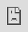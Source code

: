 # Creating a stack

<iframe src="https://player.vimeo.com/video/754434842?h=fbaba4baf5&amp;badge=0&amp;autopause=0&amp;player_id=0&amp;app_id=58479" frameborder="0" allow="autoplay; fullscreen; picture-in-picture" allowfullscreen style="position:absolute;top:0;left:0;width:100%;height:100%;" title="Creating a Stack"></iframe>

Unless you're defining a stack programmatically using our [Terraform provider](../../vendors/terraform/terraform-provider.md), you will be creating one from the root of your Spacelift account:

![](<../../assets/screenshots/Screen Shot 2022-06-29 at 2.49.35 PM.png>)

!!! info
    You need to be an admin to create a stack. By default, GitHub account owners and admins are automatically given Spacelift admin privileges, but this can be customized using [login policies](../policy/login-policy.md) and/or [SSO integration](../../integrations/single-sign-on/README.md).

The stack creation process involves four simple steps:

1. [Creating a link between your new stack and an existing Git repository](#integrate-vcs);
2. [Defining common behavior of the stack](#define-behavior);
3. [Defining backend-specific behavior](creating-a-stack.md#configure-backend) (different for each supported backend, eg. [Terraform](creating-a-stack.md#terraform), Pulumi)
4. [Naming, describing and labeling](creating-a-stack.md#name-your-stack);

Please see below for a step-by-step walkthrough and explanation.

## Integrate VCS

![](<../../assets/screenshots/Screen Shot 2022-06-29 at 2.50.40 PM.png>)

In the first step you will need to tell Spacelift where to look for the Terraform code for the stack - a combination of Git repository and one of its existing branches. The branch that you specify set here is what we called a _tracked_ branch. By default, anything that you push to this branch will be considered for deployment. Anything you push to a different branch will be tested for changes against the current state.

 The project root configuration is where inside the repository Spacelift should look for the infra project source code (e.g. create a stack for a specific folder in the repository).

A few things worth noting:

- you can point multiple Spacelift stacks to the same repository, even the same branch;
- the default behavior can be tweaked extensively to work with all sorts of Git and deployment workflows (yes, we like monorepos, too) using [push](../policy/git-push-policy.md) and [trigger](../policy/trigger-policy.md) policies, which are more advanced topics;
- in order to learn what exactly our Git hosting provider integration means, please refer to [GitHub](../../integrations/source-control/github.md) and [GitLab](../../integrations/source-control/gitlab.md) integration documentation;

!!! info
    If you're using our default GitHub App integration, we only list the repositories you've given us access to. If some repositories appear to be missing in the selection dropdown, it's likely that you've installed the app on a few selected repositories. That's fine, too, just [whitelist the desired repositories](../../integrations/source-control/github.md) and retry.

## Configure backend

At this point you'll probably know whether you want to create a [Terraform](creating-a-stack.md#terraform), [AWS CloudFormation](../../vendors/cloudformation/README.md), [Pulumi](creating-a-stack.md#pulumi), or [Kubernetes](../../vendors/kubernetes/README.md) stack. Each of the supported vendors has some settings that are specific to it, and the backend configuration step is where you can define them.

### Terraform

![](<../../assets/screenshots/Screen Shot 2022-06-29 at 2.51.12 PM (1).png>)

When selecting **Terraform**, you can choose which **version of Terraform** to start with - we support Terraform 0.12.0 and above. You don't need to dwell on this decision since you can change the version later - Spacelift supports full [Terraform version management](../../vendors/terraform/version-management.md) allowing you to even preview the impact of upgrading to a newer version.

The next two decisions involves your Terraform state. First, whether you want us to provide a Terraform state backend for your state. We do offer that as a convenience feature, though Spacelift works just fine with any remote backend, like Amazon S3.

!!! info
    If you want to bring your own backend, there's no point in doing additional [state locking](https://www.terraform.io/docs/state/locking.html){: rel="nofollow"} - Spacelift itself provides a more sophisticated state access control mechanism than Terraform.

If you choose not to use our state backend, feel free to proceed. If you do want us to manage your state, you have an option to import an existing state file from your previous backend. This is only relevant if you're migrating an existing Terraform project to Spacelift. If you have no state yet and Spacelift will be creating resources from scratch, this step is unnecessary.

!!! warning
    Remember - this is the only time you can ask Spacelift to be the state backend for a given stack, so choose wisely. You can read more about state management [here](../../vendors/terraform/state-management.md).

### Pulumi

![](<../../assets/screenshots/Screen Shot 2022-06-29 at 3.01.31 PM.png>)

When creating a Pulumi stack, you will need to provide two things. First, the login URL to your Pulumi state backend, as currently we don't provide one like we do for Terraform, so you will need to bring your own.

Second, you need to specify the name of the Pulumi stack. This is separate from the name of the Spacelift stack, which you will specify in the [next step](creating-a-stack.md#name-your-stack). That said, nothing prevents you from keeping them in sync.

## Define behavior

Regardless of which of the supported backends (Terraform, Pulumi etc.) you're setting up your stack to use, there are a few common settings that apply to all of them. You'll have a chance to define them in the next step:

![](<../../assets/screenshots/Screen Shot 2022-06-29 at 2.59.31 PM.png>)

The basic settings are:

- whether the stack is [administrative](./stack-settings.md#administrative);
- [worker pool](../worker-pools.md) to use, if applicable (default uses the Spacelift public worker pool);

![](<../../assets/screenshots/Screen Shot 2022-06-29 at 2.52.07 PM.png>)

The advanced settings are:

- whether the changes should [automatically deploy](./stack-settings.md#autodeploy);
- whether obsolete tests should be [automatically retried](./stack-settings.md#autoretry);
- whether or not to protect the stack from deletion;
- whether or not to enable the local preview [spacectl](https://github.com/spacelift-io/spacectl) CLI feature;
- whether or not [run promotion](../run/run-promotion.md) is enabled;
- optionally specify a custom Docker image to use to for your job container;
- list of commands to run before/after any of the workflow stages;

## Name your stack

![](<../../assets/screenshots/New_stack_·_spacelift-io (14).png>)

We're almost there, but here comes the most difficult step - naming things. Here's where you give your new stack a nice informative [name and an optional description](stack-settings.md#name-and-description) - this one even supports Markdown:

![](<../../assets/screenshots/Screen Shot 2022-06-29 at 3.05.32 PM.png>)

You'll be able to change the name and description later, too - with one caveat. Based on the original _name_, Spacelift generates an immutable slug that serves as a unique identifier of this stack. If the name and the slug diverge significantly, things may become confusing.

Also, this is the opportunity to set a few [labels](stack-settings.md#labels). Labels are useful for searching and grouping things, but also work extremely well with policies.
